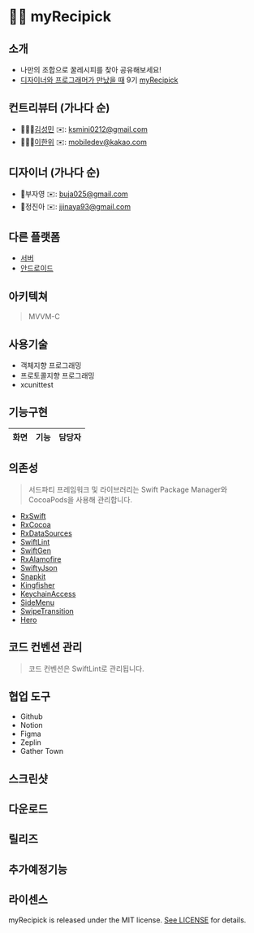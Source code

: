 # 🥙🌯 myRecipick

## 소개
 - 나만의 조합으로 꿀레시피를 찾아 공유해보세요!
 - [디자이너와 프로그래머가 만났을 때](https://www.depromeet.com/) 9기 [myRecipick](https://github.com/depromeet/myRecipick_iOS)

## 컨트리뷰터 (가나다 순)
- 👩🏻‍💻[김성민](https://github.com/mini0212) ✉️: ksmini0212@gmail.com
- 👨🏻‍💻[이한위](https://www.linkedin.com/in/%ED%95%9C%EC%9C%84-%EC%9D%B4-6581a3181) ✉️: mobiledev@kakao.com

## 디자이너 (가나다 순)
- 🍋부자영 ✉️: buja025@gmail.com
- 🍇정진아 ✉️: jjinaya93@gmail.com

## 다른 플랫폼
 - [서버](https://github.com/depromeet/9th_7team_myRecipick_BE)
 - [안드로이드](https://github.com/depromeet/9th_7team_android)

## 아키텍쳐
> MVVM-C

## 사용기술
 - 객체지향 프로그래밍
 - 프로토콜지향 프로그래밍
 - xcunittest


## 기능구현
| 화면 | 기능 | 담당자 |  
|:-----:|:-----------------------:|:-------:|


## 의존성
> 서드파티 프레임워크 및 라이브러리는 Swift Package Manager와 CocoaPods을 사용해 관리합니다.

 - [RxSwift](https://github.com/ReactiveX/RxSwift)
 - [RxCocoa](https://github.com/ReactiveX/RxSwift)
 - [RxDataSources](https://github.com/RxSwiftCommunity/RxDataSources)
 - [SwiftLint](https://github.com/realm/SwiftLint)
 - [SwiftGen](https://github.com/SwiftGen/SwiftGen)
 - [RxAlamofire](https://github.com/RxSwiftCommunity/RxAlamofire)
 - [SwiftyJson](https://github.com/SwiftyJSON/SwiftyJSON)
 - [Snapkit](https://github.com/SnapKit/SnapKit)
 - [Kingfisher](https://github.com/onevcat/Kingfisher)
 - [KeychainAccess](https://github.com/kishikawakatsumi/KeychainAccess)
 - [SideMenu](https://github.com/jonkykong/SideMenu)
 - [SwipeTransition](https://github.com/tattn/SwipeTransition)
 - [Hero](https://github.com/HeroTransitions/Hero)
 
## 코드 컨벤션 관리
 > 코드 컨벤션은 SwiftLint로 관리됩니다.
 
## 협업 도구
 - Github
 - Notion
 - Figma
 - Zeplin
 - Gather Town
  
## 스크린샷

## 다운로드

## 릴리즈

## 추가예정기능

## 라이센스

myRecipick is released under the MIT license. [See LICENSE](https://github.com/depromeet/myRecipick_iOS/blob/main/LICENSE) for details.


